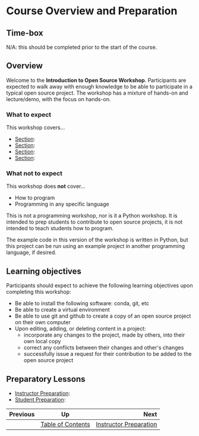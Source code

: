 # Course Overview and Preparation


## Time-box

N/A: this should be completed prior to the start of the course.


## Overview

Welcome to the **Introduction to Open Source Workshop**. Participants are expected to walk away with enough knowledge to be able to participate in a typical open source project. The workshop has a mixture of hands-on and lecture/demo, with the focus on hands-on.


### What to expect

This workshop covers...

* [Section](./<section>.md): <section description>
* [Section](./<section>.md): <section description>
* [Section](./<section>.md): <section description>
* [Section](./<section>.md): <section description>


### What not to expect

This workshop does **not** cover...

* How to program
* Programming in any specific language

This is not a programming workshop, nor is it a Python workshop. It is intended to prep students to contribute to open source projects, it is not intended to teach students how to program.

The example code in this version of the workshop is written in Python, but this project can be run using an example project in another programming language, if desired. 


## Learning objectives

Participants should expect to achieve the following learning objectives upon completing this workshop:

* Be able to install the following software: conda, git, etc
* Be able to create a virtual environment
* Be able to use git and github to create a copy of an open source project on their own computer
* Upon editing, adding, or deleting content in a project:
  * incorporate any changes to the project, made by others, into their own local copy
  * correct any conflicts between their changes and other's changes
  * successfully issue a request for their contribution to be added to the open source project


## Preparatory Lessons

* [Instructor Preparation](./prereq_instructor.md): <objective of lesson>
* [Student Preparation](./prereq_student.md): <objective of lesson>

| Previous | Up | Next |
|:---------|:---:|-----:|
| | [Table of Contents](./README.md) | [Instructor Preparation](./prereq_instructor.md) |

